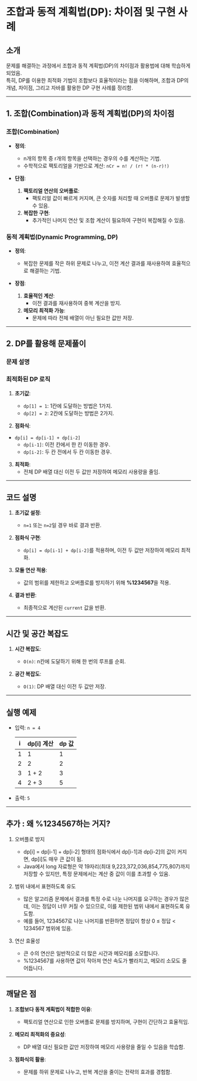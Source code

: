 # 조합과 동적 계획법(DP): 차이점 및 구현 사례

## 소개

문제를 해결하는 과정에서 조합과 동적 계획법(DP)의 차이점과 활용법에 대해 학습하게 되었음.     
특히, DP를 이용한 최적화 기법이 조합보다 효율적이라는 점을 이해하며, 
조합과 DP의 개념, 차이점, 그리고 자바를 활용한 DP 구현 사례를 정리함.

---

## 1. 조합(Combination)과 동적 계획법(DP)의 차이점

### 조합(Combination)
- **정의**:
  - n개의 항목 중 r개의 항목을 선택하는 경우의 수를 계산하는 기법.
  - 수학적으로 팩토리얼을 기반으로 계산: `nCr = n! / (r! * (n-r)!)`

- **단점**:
  1. **팩토리얼 연산의 오버플로**:
     - 팩토리얼 값이 빠르게 커지며, 큰 숫자를 처리할 때 오버플로 문제가 발생할 수 있음.
  2. **복잡한 구현**:
     - 추가적인 나머지 연산 및 조합 계산이 필요하여 구현이 복잡해질 수 있음.

### 동적 계획법(Dynamic Programming, DP)
- **정의**:
  - 복잡한 문제를 작은 하위 문제로 나누고, 이전 계산 결과를 재사용하여 효율적으로 해결하는 기법.

- **장점**:
  1. **효율적인 계산**:
     - 이전 결과를 재사용하여 중복 계산을 방지.
  2. **메모리 최적화 가능**:
     - 문제에 따라 전체 배열이 아닌 필요한 값만 저장.

---

## 2. DP를 활용해 문제풀이

### 문제 설명

### 최적화된 DP 로직
 
1. **초기값**:
   - `dp[1] = 1`: 1칸에 도달하는 방법은 1가지.
   - `dp[2] = 2`: 2칸에 도달하는 방법은 2가지.
  
2. **점화식**:
  - `dp[i] = dp[i-1] + dp[i-2]`
    - `dp[i-1]`: 이전 칸에서 한 칸 이동한 경우.
    - `dp[i-2]`: 두 칸 전에서 두 칸 이동한 경우.

3. **최적화**:
   - 전체 DP 배열 대신 이전 두 값만 저장하여 메모리 사용량을 줄임.


---

## 코드 설명

1. **초기값 설정**:
   - `n=1` 또는 `n=2`일 경우 바로 결과 반환.

2. **점화식 구현**:
   - `dp[i] = dp[i-1] + dp[i-2]`를 적용하며, 이전 두 값만 저장하여 메모리 최적화.

3. **모듈 연산 적용**:
   - 값의 범위를 제한하고 오버플로를 방지하기 위해 **%1234567**을 적용.
     
4. **결과 반환**:
   - 최종적으로 계산된 `current` 값을 반환.

---

## 시간 및 공간 복잡도

1. **시간 복잡도**:
   - `O(n)`: n칸에 도달하기 위해 한 번의 루프를 순회.

2. **공간 복잡도**:
   - `O(1)`: DP 배열 대신 이전 두 값만 저장.

---

## 실행 예제

- 입력: `n = 4`

  | i  | dp[i] 계산          | dp 값  |
  |----|---------------------|--------|
  | 1  | 1                   | 1      |
  | 2  | 2                   | 2      |
  | 3  | 1 + 2               | 3      |
  | 4  | 2 + 3               | 5      |

- 출력: `5`

---
## 추가 :  왜 **%1234567**하는 거지?
1. 오버플로 방지
   - dp[i] = dp[i-1] + dp[i-2] 형태의 점화식에서 dp[i-1]과 dp[i-2]의 값이 커지면, dp[i]도 매우 큰 값이 됨.   
   - Java에서 long 자료형은 약 19자리(최대 9,223,372,036,854,775,807)까지 저장할 수 있지만, 특정 문제에서는 계산 중 값이 이를 초과할 수 있움.   

2. 범위 내에서 표현하도록 유도
   - 많은 알고리즘 문제에서 결과를 특정 수로 나눈 나머지를 요구하는 경우가 많은데, 이는 정답이 너무 커질 수 있으므로, 이를 제한된 범위 내에서 표현하도록 유도함.
   - 예를 들어, 1234567로 나눈 나머지를 반환하면 정답이 항상 0 ≤ 정답 < 1234567 범위에 있음.

3. 연산 효율성
   - 큰 수의 연산은 일반적으로 더 많은 시간과 메모리를 소모합니다.
   - %1234567를 사용하면 값이 작아져 연산 속도가 빨라지고, 메모리 소모도 줄어듭니다.

       
---

## 깨달은 점

1. **조합보다 동적 계획법이 적합한 이유**:
   - 팩토리얼 연산으로 인한 오버플로 문제를 방지하며, 구현이 간단하고 효율적임.

2. **메모리 최적화의 중요성**:
   - DP 배열 대신 필요한 값만 저장하여 메모리 사용량을 줄일 수 있음을 학습함.

3. **점화식의 활용**:
   - 문제를 하위 문제로 나누고, 반복 계산을 줄이는 전략의 효과를 경험함.
